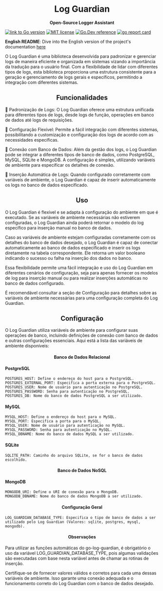 
<h1 align="center"> Log Guardian </h1>

<p align="center"> <strong>Open-Source Logger Assistant</strong> </p>

[![link to Go version](https://img.shields.io/github/go-mod/go-version/fonteeboa/go-log-guardian)](https://img.shields.io/github/go-mod/go-version/fonteeboa/go-log-guardian)
[![MIT license](https://img.shields.io/badge/license-MIT-brightgreen.svg)](https://opensource.org/licenses/MIT)
[![Go.Dev reference](https://img.shields.io/badge/go.dev-reference-blue?logo=go&logoColor=white)](https://pkg.go.dev/github.com/fonteeBoa/go-log-guardian)
[![go report card](https://goreportcard.com/badge/github.com/fonteeBoa/go-log-guardian "go report card")](https://goreportcard.com/report/github.com/fonteeBoa/go-log-guardian)

**English README**: Dive into the English version of the project's documentation [here](https://github.com/fonteeboa/go-log-guardian/blob/master/README_en_us.md)

O Log Guardian é uma biblioteca desenvolvida para padronizar e gerenciar logs de maneira eficiente e organizada em sistemas vizando a importância da tradução para o usuário final. Com a flexibilidade de lidar com diferentes tipos de logs, esta biblioteca proporciona uma estrutura consistente para a geração e gerenciamento de logs gerais e específicos, permitindo a integração com diferentes sistemas.

<h2 align="center"> <strong>Funcionalidades</strong> </h2>

🔹 Padronização de Logs: O Log Guardian oferece uma estrutura unificada para diferentes tipos de logs, desde logs de função, operações em banco de dados até logs de requisições.

🔹 Configuração Flexível: Permite a fácil integração com diferentes sistemas, possibilitando a customização e configuração dos logs de acordo com as necessidades específicas.

🔹 Conexão com Banco de Dados: Além da gestão dos logs, o Log Guardian pode se integrar a diferentes tipos de banco de dados, como PostgreSQL, MySQL, SQLite e MongoDB. A configuração é simples, utilizando variáveis de ambiente para especificar os detalhes de conexão.

🔹 Inserção Automática de Logs: Quando configurado corretamente com variáveis de ambiente, o Log Guardian é capaz de inserir automaticamente os logs no banco de dados especificado.

<h2 align="center"> <strong>Uso</strong> </h2>

O Log Guardian é flexível e se adapta à configuração do ambiente em que é executado. Se as variáveis de ambiente necessárias não estiverem configuradas, o Log Guardian ainda poderá retornar o modelo do log específico para inserção manual no banco de dados.

Caso as variáveis de ambiente estejam configuradas corretamente com os detalhes do banco de dados desejado, o Log Guardian é capaz de conectar automaticamente ao banco de dados especificado e inserir os logs diretamente na tabela correspondente. Ele retorna um valor booleano indicando o sucesso ou falha na inserção dos dados no banco.

Essa flexibilidade permite uma fácil integração e uso do Log Guardian em diferentes cenários de configuração, seja para apenas fornecer os modelos de log para inserção manual ou para realizar inserções automáticas no banco de dados configurado.

É recomendável consultar a seção de Configuração para detalhes sobre as variáveis de ambiente necessárias para uma configuração completa do Log Guardian.

<h2 align="center"> <strong>Configuração</strong> </h2>

O Log Guardian utiliza variáveis de ambiente para configurar suas operações de banco, incluindo definições de conexão com banco de dados e outras configurações essenciais. Aqui está a lista das variáveis de ambiente disponíveis:

<h4 align="center"> <strong>Banco de Dados Relacional</strong> </h4>

#### PostgreSQL
```
POSTGRES_HOST: Define o endereço do host para o PostgreSQL.
POSTGRES_EXTERNAL_PORT: Especifica a porta externa para o PostgreSQL.
POSTGRES_USER: Nome de usuário para autenticação no PostgreSQL.
POSTGRES_PASSWORD: Senha para autenticação no PostgreSQL.
POSTGRES_DB: Nome do banco de dados PostgreSQL a ser utilizado.
```
#### MySQL
```
MYSQL_HOST: Define o endereço do host para o MySQL.
MYSQL_PORT: Especifica a porta para o MySQL.
MYSQL_USER: Nome de usuário para autenticação no MySQL.
MYSQL_PASSWORD: Senha para autenticação no MySQL.
MYSQL_DBNAME: Nome do banco de dados MySQL a ser utilizado.
```
#### SQLite
```
SQLITE_PATH: Caminho do arquivo SQLite, se for o banco de dados escolhido.
```

<h4 align="center"> <strong>Banco de Dados NoSQL</strong> </h4>

#### MongoDB
```
MONGODB_URI: Define o URI de conexão para o MongoDB.
MONGODB_DBNAME: Nome do banco de dados MongoDB a ser utilizado.
```

<h4 align="center"> <strong>Configuração Geral</strong> </h4>

```
LOG_GUARDIAN_DATABASE_TYPE: Especifica o tipo de banco de dados a ser utilizado pelo Log Guardian (Valores: sqlite, postgres, mysql, mongodb).
```

<h4 align="center"> <strong>Observações</strong> </h4>

Para utilizar as funções automáticas do go-log-guardian, é obrigatório o uso da variável LOG_GUARDIAN_DATABASE_TYPE, pois algumas validações são executadas com base nesta variável antes de chamar as rotinas de inserção.

Certifique-se de fornecer valores válidos e corretos para cada uma dessas variáveis de ambiente. Isso garante uma conexão adequada e o funcionamento correto do Log Guardian com o banco de dados desejado.
